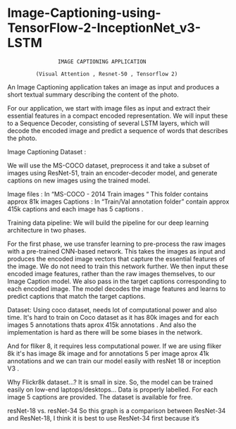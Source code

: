 # Image-Captioning-using-TensorFlow-2-InceptionNet_v3-LSTM
                    IMAGE CAPTIONING APPLICATION 

             (Visual Attention , Resnet-50 , Tensorflow 2)


An Image Captioning application takes an image as input and produces a short textual summary describing the content of the photo.


For our application, we start with image files as input and extract their essential features in a compact encoded representation. We will input these to a Sequence Decoder, consisting of several LSTM layers, which will decode the encoded image and predict a sequence of words that describes the photo.



Image Captioning Dataset :

We will use the MS-COCO dataset, preprocess it and take a subset of images using ResNet-51, train an encoder-decoder model, and generate captions on new images using the trained model.

Image files : In “MS-COCO - 2014 Train images “ This folder contains approx 81k images
Captions : In “Train/Val annotation folder” contain approx 415k captions and each image has 5 captions .


Training data pipeline:
We will build the pipeline for our deep learning architecture in two phases.


For the first phase, we use transfer learning to pre-process the raw images with a pre-trained CNN-based network. This takes the images as input and produces the encoded image vectors that capture the essential features of the image. We do not need to train this network further.
We then input these encoded image features, rather than the raw images themselves, to our Image Caption model. We also pass in the target captions corresponding to each encoded image. The model decodes the image features and learns to predict captions that match the target captions.

 Dataset:
Using coco dataset, needs lot of computational power and also time. It's hard to train on Coco dataset as it has 80k images and for each images 5 annotations thats aprox 415k annotations . And also the implementation is hard as there will be some biases in the network. 

And for fliker 8, it requires less computational power. If we are using fliker 8k it's has image 8k image and for annotations 5 per image aprox 41k annotations and we can train our model easily with resNet 18 or inception V3 .

Why Flickr8k dataset…?
It is small in size. So, the model can be trained easily on low-end laptops/desktops...
Data is properly labelled. For each image 5 captions are provided.
The dataset is available for free.

resNet-18 vs. resNet-34
So this graph is a comparison between ResNet-34 and ResNet-18, I think it is best to use ResNet-34 first because it’s 

